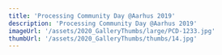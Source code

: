```yaml
---
title: 'Processing Community Day @Aarhus 2019'
description: 'Processing Community Day @Aarhus 2019'
imageUrl: '/assets/2020_GalleryThumbs/large/PCD-1233.jpg'
thumbUrl: '/assets/2020_GalleryThumbs/thumbs/14.jpg'
---
```

